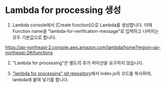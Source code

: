 # Lambda for processing 생성

1) Lambda console에서 [Create function]으로 Lambda를 생성합니다. 이때 Function name을 "lambda-for-verification-message"로 입력하고 나머지는 모두 기본값으로 합니다. 

https://ap-northeast-2.console.aws.amazon.com/lambda/home?region=ap-northeast-2#/functions

2) "Lambda for processing"은 별도의 추가 퍼미션을 요구하지 않습니다.


3) ["lambda for processing" git repository](https://github.com/brotheroak/case-study-wait-for-callback/tree/main/lambda-for-processing)에서 index.js의 코드를 복사하여, lambda에 붙여 넣기를 합니다. 

